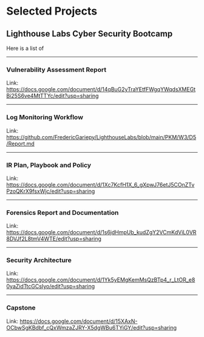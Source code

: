 # Selected Projects
## Lighthouse Labs Cyber Security Bootcamp

Here is a list of 

---
### Vulnerability Assessment Report
Link: https://docs.google.com/document/d/14qBuG2yTraYEtfFWgqYWqdsXMEGtBi25S6ve4MtTTYc/edit?usp=sharing


---
### Log Monitoring Workflow
Link: https://github.com/FredericGariepy/LighthouseLabs/blob/main/PKM/W3/D5/Report.md

---
### IR Plan, Playbook and Policy
Link: https://docs.google.com/document/d/1Xc7KcfH1X_6_gXpwJ76etJ5COnZTvPzoQKrX9fsxWjc/edit?usp=sharing

---
### Forensics Report and Documentation
Link: https://docs.google.com/document/d/1s6jdHmpUb_kudZgY2VCmKdViL0VR8DVJf2L8tmV4WTE/edit?usp=sharing

---
### Security Architecture
Link: https://docs.google.com/document/d/1Yk5yEMgKemMsQzBTp4_r_LtOR_e80yaZidTtcGCsIyo/edit?usp=sharing

---
### Capstone
Link: https://docs.google.com/document/d/15XAxN-OCbwSgKBdbf_cQxWmzaZJRY-X5dgWBu6TYiGY/edit?usp=sharing
